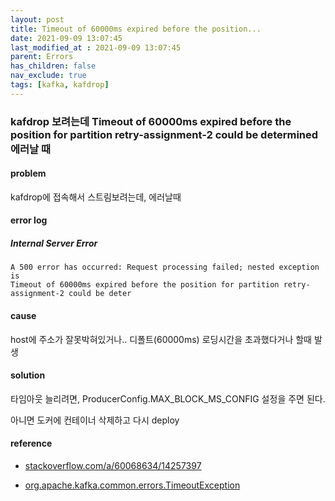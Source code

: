 ```yaml
---
layout: post
title: Timeout of 60000ms expired before the position...
date: 2021-09-09 13:07:45
last_modified_at : 2021-09-09 13:07:45
parent: Errors
has_children: false
nav_exclude: true
tags: [kafka, kafdrop]
---
```


### kafdrop 보려는데 Timeout of 60000ms expired before the position for partition retry-assignment-2 could be determined 에러날 때

#### problem
kafdrop에 접속해서 스트림보려는데, 에러날때

#### error log

##### Internal Server Error

```
A 500 error has occurred: Request processing failed; nested exception is 
Timeout of 60000ms expired before the position for partition retry-assignment-2 could be deter
```

#### cause
host에 주소가 잘못박혀있거나.. 디폴트(60000ms) 로딩시간을 초과했다거나 할때 발생

#### solution
타임아웃 늘리려면, ProducerConfig.MAX_BLOCK_MS_CONFIG 설정을 주면 된다.

아니면 도커에 컨테이너 삭제하고 다시 deploy

#### reference

- [stackoverflow.com/a/60068634/14257397](https://www.blogger.com/blog/post/edit/2689228726924373128/7388999278163586944#)

- [org.apache.kafka.common.errors.TimeoutException](https://www.blogger.com/blog/post/edit/2689228726924373128/7388999278163586944#)